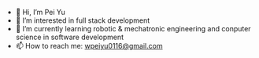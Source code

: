 - 👋 Hi, I’m Pei Yu
- 👀 I’m interested in full stack development
- 🌱 I’m currently learning robotic & mechatronic engineering and conputer science in software development 
- 📫 How to reach me: wpeiyu0116@gmail.com

<!---
peiyu16/peiyu16 is a ✨ special ✨ repository because its `README.md` (this file) appears on your GitHub profile.
You can click the Preview link to take a look at your changes.
--->
